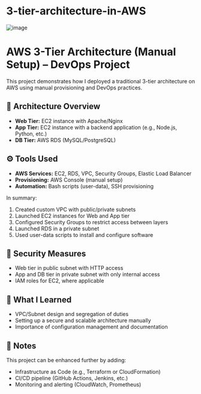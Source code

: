 # 3-tier-architecture-in-AWS

![image](https://github.com/user-attachments/assets/1fb8c77b-a4bd-4c6d-af54-be14038c884b)

# AWS 3-Tier Architecture (Manual Setup) – DevOps Project

This project demonstrates how I deployed a traditional 3-tier architecture on AWS using manual provisioning and DevOps practices.

## 🧱 Architecture Overview

- **Web Tier:** EC2 instance with Apache/Nginx
- **App Tier:** EC2 instance with a backend application (e.g., Node.js, Python, etc.)
- **DB Tier:** AWS RDS (MySQL/PostgreSQL)

## ⚙️ Tools Used

- **AWS Services:** EC2, RDS, VPC, Security Groups, Elastic Load Balancer
- **Provisioning:** AWS Console (manual setup)
- **Automation:** Bash scripts (user-data), SSH provisioning

In summary:

1. Created custom VPC with public/private subnets
2. Launched EC2 instances for Web and App tier
3. Configured Security Groups to restrict access between layers
4. Launched RDS in a private subnet
5. Used user-data scripts to install and configure software

## 🔐 Security Measures

- Web tier in public subnet with HTTP access
- App and DB tier in private subnet with only internal access
- IAM roles for EC2, where applicable

## 🧠 What I Learned

- VPC/Subnet design and segregation of duties
- Setting up a secure and scalable architecture manually
- Importance of configuration management and documentation

## 📝 Notes

This project can be enhanced further by adding:
- Infrastructure as Code (e.g., Terraform or CloudFormation)
- CI/CD pipeline (GitHub Actions, Jenkins, etc.)
- Monitoring and alerting (CloudWatch, Prometheus)
